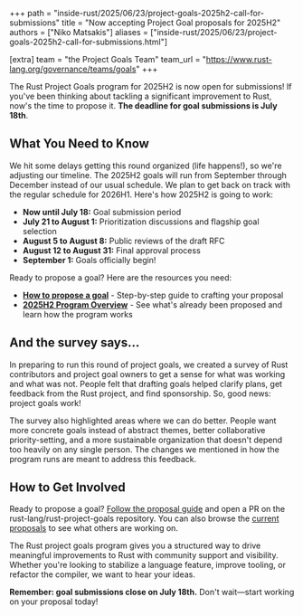 +++
path = "inside-rust/2025/06/23/project-goals-2025h2-call-for-submissions"
title = "Now accepting Project Goal proposals for 2025H2"
authors = ["Niko Matsakis"]
aliases = ["inside-rust/2025/06/23/project-goals-2025h2-call-for-submissions.html"]

[extra]
team = "the Project Goals Team"
team_url = "https://www.rust-lang.org/governance/teams/goals"
+++

The Rust Project Goals program for 2025H2 is now open for submissions! If you've been thinking about tackling a significant improvement to Rust, now's the time to propose it. **The deadline for goal submissions is July 18th**.

## What You Need to Know

We hit some delays getting this round organized (life happens!), so we're adjusting our timeline. The 2025H2 goals will run from September through December instead of our usual schedule. We plan to get back on track with the regular schedule for 2026H1. Here's how 2025H2 is going to work:

* **Now until July 18:** Goal submission period
* **July 21 to August 1:** Prioritization discussions and flagship goal selection
* **August 5 to August 8:** Public reviews of the draft RFC
* **August 12 to August 31:** Final approval process
* **September 1:** Goals officially begin!

Ready to propose a goal? Here are the resources you need:

* **[How to propose a goal](https://rust-lang.github.io/rust-project-goals/how_to/propose_a_goal.html)** - Step-by-step guide to crafting your proposal
* **[2025H2 Program Overview](https://rust-lang.github.io/rust-project-goals/2025h2/index.html)** - See what's already been proposed and learn how the program works

## And the survey says...

In preparing to run this round of project goals, we created a survey of Rust contributors and project goal owners to get a sense for what was working and what was not. People felt that drafting goals helped clarify plans, get feedback from the Rust project, and find sponsorship. So, good news: project goals work!

The survey also highlighted areas where we can do better. People want more concrete goals instead of abstract themes, better collaborative priority-setting, and a more sustainable organization that doesn't depend too heavily on any single person. The changes we mentioned in how the program runs are meant to address this feedback.

## How to Get Involved

Ready to propose a goal? [Follow the proposal guide](https://rust-lang.github.io/rust-project-goals/how_to/propose_a_goal.html) and open a PR on the rust-lang/rust-project-goals repository. You can also browse the [current proposals](https://rust-lang.github.io/rust-project-goals/2025h2/index.html) to see what others are working on.

The Rust project goals program gives you a structured way to drive meaningful improvements to Rust with community support and visibility. Whether you're looking to stabilize a language feature, improve tooling, or refactor the compiler, we want to hear your ideas.

**Remember: goal submissions close on July 18th.** Don't wait—start working on your proposal today!
